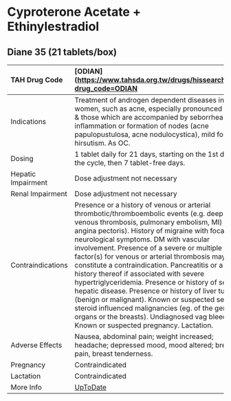 # Cyproterone Acetate + Ethinylestradiol

## Diane 35 (21 tablets/box)

| TAH Drug Code      | [ODIAN](https://www.tahsda.org.tw/drugs/hissearch.php?drug_code=ODIAN                                                                                                                                                                                                                                                                                                                                                                                                                                                                                                                                                                                                                                                                |
|:-------------------|:-------------------------------------------------------------------------------------------------------------------------------------------------------------------------------------------------------------------------------------------------------------------------------------------------------------------------------------------------------------------------------------------------------------------------------------------------------------------------------------------------------------------------------------------------------------------------------------------------------------------------------------------------------------------------------------------------------------------------------------|
| Indications        | Treatment of androgen dependent diseases in women, such as acne, especially pronounced forms & those which are accompanied by seborrhea or by inflammation or formation of nodes (acne papulopustulosa, acne nodulocystica), mild forms of hirsutism. As OC.                                                                                                                                                                                                                                                                                                                                                                                                                                                                         |
| Dosing             | 1 tablet daily for 21 days, starting on the 1st day of the cycle, then 7 tablet-free days.                                                                                                                                                                                                                                                                                                                                                                                                                                                                                                                                                                                                                                           |
| Hepatic Impairment | Dose adjustment not necessary                                                                                                                                                                                                                                                                                                                                                                                                                                                                                                                                                                                                                                                                                                        |
| Renal Impairment   | Dose adjustment not necessary                                                                                                                                                                                                                                                                                                                                                                                                                                                                                                                                                                                                                                                                                                        |
| Contraindications  | Presence or a history of venous or arterial thrombotic/thromboembolic events (e.g. deep venous thrombosis, pulmonary embolism, MI) angina pectoris). History of migraine with focal neurological symptoms. DM with vascular involvement. Presence of a severe or multiple risk factor(s) for venous or arterial thrombosis may also constitute a contraindication. Pancreatitis or a history thereof if associated with severe hypertriglyceridemia. Presence or history of severe hepatic disease. Presence or history of liver tumors (benign or malignant). Known or suspected sex-steroid influenced malignancies (eg. of the genital organs or the breasts). Undiagnosed vag bleeding. Known or suspected pregnancy. Lactation. |
| Adverse Effects    | Nausea, abdominal pain; weight increased; headache; depressed mood, mood altered; breast pain, breast tenderness.                                                                                                                                                                                                                                                                                                                                                                                                                                                                                                                                                                                                                    |
| Pregnancy          | Contraindicated                                                                                                                                                                                                                                                                                                                                                                                                                                                                                                                                                                                                                                                                                                                      |
| Lactation          | Contraindicated                                                                                                                                                                                                                                                                                                                                                                                                                                                                                                                                                                                                                                                                                                                      |
| More Info          | [UpToDate](https://www.uptodate.com/contents/cyproterone-acetate-and-ethinylestradiol-drug-information)                                                                                                                                                                                                                                                                                                                                                                                                                                                                                                                                                                                                                              |

